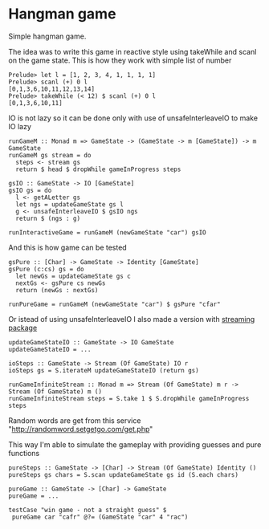 # Hangman game

Simple hangman game.

The idea was to write this game in reactive style using takeWhile and scanl on the game state.
This is how they work with simple list of number

    Prelude> let l = [1, 2, 3, 4, 1, 1, 1, 1]
    Prelude> scanl (+) 0 l
    [0,1,3,6,10,11,12,13,14]
    Prelude> takeWhile (< 12) $ scanl (+) 0 l
    [0,1,3,6,10,11]

IO is not lazy so it can be done only with use of unsafeInterleaveIO to make IO lazy

    runGameM :: Monad m => GameState -> (GameState -> m [GameState]) -> m GameState
    runGameM gs stream = do 
      steps <- stream gs
      return $ head $ dropWhile gameInProgress steps

    gsIO :: GameState -> IO [GameState]
    gsIO gs = do
      l <- getALetter gs
      let ngs = updateGameState gs l 
      g <- unsafeInterleaveIO $ gsIO ngs
      return $ (ngs : g)

    runInteractiveGame = runGameM (newGameState "car") gsIO

And this is how game can be tested
    
    gsPure :: [Char] -> GameState -> Identity [GameState]
    gsPure (c:cs) gs = do 
      let newGs = updateGameState gs c
      nextGs <- gsPure cs newGs
      return (newGs : nextGs)

    runPureGame = runGameM (newGameState "car") $ gsPure "cfar"

Or istead of using unsafeInterleaveIO I also made a version with [streaming package](https://github.com/michaelt/streaming) 

    updateGameStateIO :: GameState -> IO GameState
    updateGameStateIO = ...
    
    ioSteps :: GameState -> Stream (Of GameState) IO r
    ioSteps gs = S.iterateM updateGameStateIO (return gs)

    runGameInfiniteStream :: Monad m => Stream (Of GameState) m r -> Stream (Of GameState) m ()
    runGameInfiniteStream steps = S.take 1 $ S.dropWhile gameInProgress steps

Random words are get from this service "http://randomword.setgetgo.com/get.php"

This way I'm able to simulate the gameplay with providing guesses and pure functions
    
    pureSteps :: GameState -> [Char] -> Stream (Of GameState) Identity ()
    pureSteps gs chars = S.scan updateGameState gs id (S.each chars)

    pureGame :: GameState -> [Char] -> GameState
    pureGame = ...

    testCase "win game - not a straight guess" $
     pureGame car "cafr" @?= (GameState "car" 4 "rac")
